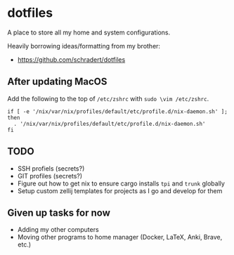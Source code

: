 # dotfiles

A place to store all my home and system configurations.

Heavily borrowing ideas/formatting from my brother:
- https://github.com/schradert/dotfiles

## After updating MacOS

Add the following to the top of `/etc/zshrc` with `sudo \vim /etc/zshrc`.

```
if [ -e '/nix/var/nix/profiles/default/etc/profile.d/nix-daemon.sh' ]; then
  . '/nix/var/nix/profiles/default/etc/profile.d/nix-daemon.sh'
fi
```

## TODO

- SSH profiels (secrets?)
- GIT profiles (secrets?)
- Figure out how to get nix to ensure cargo installs `tpi` and `trunk` globally
- Setup custom zellij templates for projects as I go and develop for them

## Given up tasks for now

- Adding my other computers
- Moving other programs to home manager (Docker, LaTeX, Anki, Brave, etc.)

